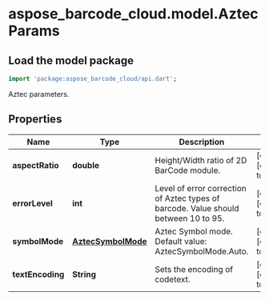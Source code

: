 # aspose_barcode_cloud.model.AztecParams

## Load the model package

```dart
import 'package:aspose_barcode_cloud/api.dart';
```
Aztec parameters.

## Properties

Name | Type | Description | Notes
---- | ---- | ----------- | -----
**aspectRatio** | **double** | Height/Width ratio of 2D BarCode module. | [optional] [default to null]
**errorLevel** | **int** | Level of error correction of Aztec types of barcode. Value should between 10 to 95. | [optional] [default to null]
**symbolMode** | [**AztecSymbolMode**](AztecSymbolMode.md) | Aztec Symbol mode. Default value: AztecSymbolMode.Auto. | [optional] [default to null]
**textEncoding** | **String** | Sets the encoding of codetext. | [optional] [default to null]


